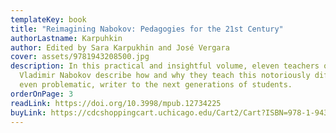 ```yaml
---
templateKey: book
title: "Reimagining Nabokov: Pedagogies for the 21st Century"
authorLastname: Karpuhkin
author: Edited by Sara Karpukhin and José Vergara
cover: assets/9781943208500.jpg
description: In this practical and insightful volume, eleven teachers of
  Vladimir Nabokov describe how and why they teach this notoriously difficult,
  even problematic, writer to the next generations of students.
orderOnPage: 3
readLink: https://doi.org/10.3998/mpub.12734225
buyLink: https://cdcshoppingcart.uchicago.edu/Cart2/Cart?ISBN=978-1-943208-50-0&PRESS=mpub
---
```

